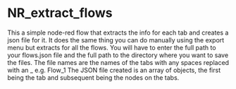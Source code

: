 # NR_extract_flows
This a simple node-red flow that extracts the info for each tab and creates a json file for it.
It does the same thing you can do manually using the export menu but extracts for all the flows.
You will have to enter the full path to your flows.json file and the full path to the directory where you want to save the files.
The file names are the names of the tabs with any spaces replaced with an _ e.g. Flow_1
The JSON file created is an array of objects, the first being the tab and subsequent being the nodes on the tabs.
